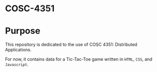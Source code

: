 # COSC-4351

# Purpose

This repository is dedicated to the use of COSC 4351: Distributed Applications.

For now, it contains data for a Tic-Tac-Toe game written in `HTML`, `CSS`, and `Javascript`.
